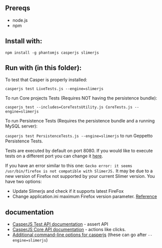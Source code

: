 ## Prereqs

* node.js
* npm

## Install with:

`npm install -g phantomjs casperjs slimerjs`

## Run with (in this folder):

To test that Casper is properly installed:

`casperjs test LiveTests.js --engine=slimerjs` 

To run Core projects Tests (Requires NOT having the persistence bundle):

`casperjs test --includes=CoreTestsUtility.js CoreTests.js --engine=slimerjs`

To run Persistence Tests (Requires the persistence bundle and a running MySQL server):

`casperjs test PersistenceTests.js --engine=slimerjs` to run Geppetto Persistence Tests.

Tests are executed by default on port 8080. If you would like to execute tests on a different port you can change it [here](https://github.com/openworm/org.geppetto.frontend/blob/downloadData/src/main/webapp/js/pages/tests/casperjs/CoreTestsUtility.js#L1).

If you have an error similar to this one:
`Gecko error: it seems /usr/bin/firefox is not compatible with SlimerJS.`
It may be due to a new version of Firefox not supported by your current Slimer version. You have two options:
- Update Slimerjs and check if it supports latest FireFox
- Change application.ini maximum Firefox version parameter. [Reference](https://github.com/laurentj/slimerjs/issues/495#issuecomment-225008001)

## documentation

* [CasperJS Test API documentation](http://docs.casperjs.org/en/latest/modules/tester.html) - assert API
* [CasperJS Core API documentation](http://docs.casperjs.org/en/latest/modules/casper.html) - actions like clicks.
* [Additional command-line options for casperjs](https://docs.slimerjs.org/current/configuration.html#command-line-options) (these can go after `--engine=slimerjs`)
